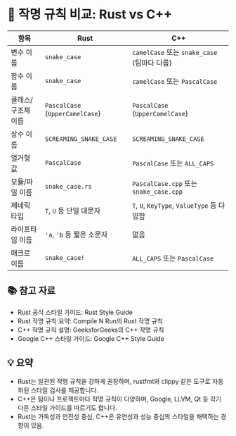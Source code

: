 # 🧾 작명 규칙 비교: Rust vs C++

| **항목**           | **Rust**                                      | **C++**                                         |
|--------------------|-----------------------------------------------|------------------------------------------------|
| 변수 이름          | `snake_case`                                  | `camelCase` 또는 `snake_case` (팀마다 다름)     |
| 함수 이름          | `snake_case`                                  | `camelCase` 또는 `PascalCase`                  |
| 클래스/구조체 이름 | `PascalCase` (`UpperCamelCase`)               | `PascalCase` (`UpperCamelCase`)                |
| 상수 이름          | `SCREAMING_SNAKE_CASE`                         | `SCREAMING_SNAKE_CASE`                         |
| 열거형 값          | `PascalCase`                                  | `PascalCase` 또는 `ALL_CAPS`                   |
| 모듈/파일 이름     | `snake_case.rs`                               | `PascalCase.cpp` 또는 `snake_case.cpp`         |
| 제네릭 타입        | `T`, `U` 등 단일 대문자                       | `T`, `U`, `KeyType`, `ValueType` 등 다양함     |
| 라이프타임 이름     | `'a`, `'b` 등 짧은 소문자                     | 없음                                            |
| 매크로 이름        | `snake_case!`                                  | `ALL_CAPS` 또는 `PascalCase`                   |


## 📚 참고 자료
- Rust 공식 스타일 가이드: Rust Style Guide
- Rust 작명 규칙 요약: Compile N Run의 Rust 작명 규칙
- C++ 작명 규칙 설명: GeeksforGeeks의 C++ 작명 규칙
- Google C++ 스타일 가이드: Google C++ Style Guide

## 💡 요약
- Rust는 일관된 작명 규칙을 강하게 권장하며, rustfmt와 clippy 같은 도구로 자동화된 스타일 검사를 제공합니다.
- C++은 팀이나 프로젝트마다 작명 규칙이 다양하며, Google, LLVM, Qt 등 각기 다른 스타일 가이드를 따르기도 합니다.
- Rust는 가독성과 안전성 중심, C++은 유연성과 성능 중심의 스타일을 채택하는 경향이 있음.
